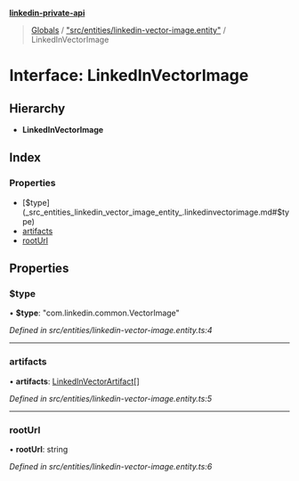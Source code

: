 **[linkedin-private-api](../README.md)**

> [Globals](../globals.md) / ["src/entities/linkedin-vector-image.entity"](../modules/_src_entities_linkedin_vector_image_entity_.md) / LinkedInVectorImage

# Interface: LinkedInVectorImage

## Hierarchy

* **LinkedInVectorImage**

## Index

### Properties

* [$type](_src_entities_linkedin_vector_image_entity_.linkedinvectorimage.md#$type)
* [artifacts](_src_entities_linkedin_vector_image_entity_.linkedinvectorimage.md#artifacts)
* [rootUrl](_src_entities_linkedin_vector_image_entity_.linkedinvectorimage.md#rooturl)

## Properties

### $type

•  **$type**: \"com.linkedin.common.VectorImage\"

*Defined in src/entities/linkedin-vector-image.entity.ts:4*

___

### artifacts

•  **artifacts**: [LinkedInVectorArtifact](_src_entities_linkedin_vector_artifact_entity_.linkedinvectorartifact.md)[]

*Defined in src/entities/linkedin-vector-image.entity.ts:5*

___

### rootUrl

•  **rootUrl**: string

*Defined in src/entities/linkedin-vector-image.entity.ts:6*
